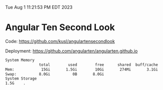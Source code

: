 Tue Aug  1 11:21:53 PM EDT 2023

# Angular Ten Second Look

Code: https://github.com/kusl/angulartensecondlook

Deployment: https://github.com/angularten/angularten.github.io

```bash
System Memory
               total        used        free      shared  buff/cache   available
Mem:            15Gi       1.5Gi        10Gi       274Mi       3.1Gi        13Gi
Swap:          8.0Gi          0B       8.0Gi
System Storage
1.5G	.
```
```bash
